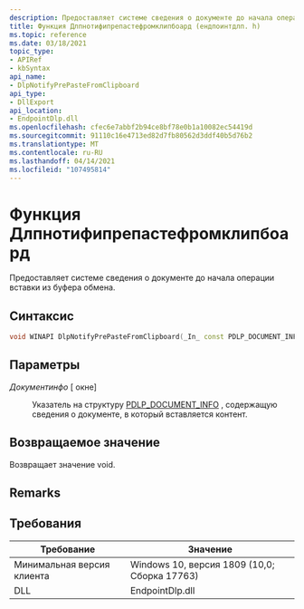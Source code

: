 ```yaml
---
description: Предоставляет системе сведения о документе до начала операции вставки из буфера обмена.
title: Функция Длпнотифипрепастефромклипбоард (ендпоинтдлп. h)
ms.topic: reference
ms.date: 03/18/2021
topic_type:
- APIRef
- kbSyntax
api_name:
- DlpNotifyPrePasteFromClipboard
api_type:
- DllExport
api_location:
- EndpointDlp.dll
ms.openlocfilehash: cfec6e7abbf2b94ce8bf78e0b1a10082ec54419d
ms.sourcegitcommit: 91110c16e4713ed82d7fb80562d3ddf40b5d76b2
ms.translationtype: MT
ms.contentlocale: ru-RU
ms.lasthandoff: 04/14/2021
ms.locfileid: "107495814"
---
```

# <a name="dlpnotifyprepastefromclipboard-function"></a>Функция Длпнотифипрепастефромклипбоард

Предоставляет системе сведения о документе до начала операции вставки из буфера обмена.

## <a name="syntax"></a>Синтаксис


```C++
void WINAPI DlpNotifyPrePasteFromClipboard(_In_ const PDLP_DOCUMENT_INFO DocumentInfo);
```



## <a name="parameters"></a>Параметры

<dl> <dt>

*Документинфо* \[ окне\]
</dt> <dd>

Указатель на структуру [PDLP_DOCUMENT_INFO](endpointdlp-dlp_document_info.md) , содержащую сведения о документе, в который вставляется контент.

</dd> </dl>




## <a name="return-value"></a>Возвращаемое значение

Возвращает значение void.

## <a name="remarks"></a>Remarks


## <a name="requirements"></a>Требования



| Требование          |    Значение                   |
|-------------------------------------|-----------------------------------------------------------------------------------------|
| Минимальная версия клиента<br/> | Windows 10, версия 1809 (10,0; Сборка 17763)           |
| DLL<br/>                      | EndpointDlp.dll |